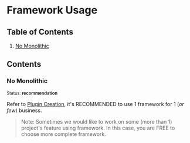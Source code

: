 # Framework Usage

## Table of Contents

  1. [No Monolithic](#no-monolithic)


## Contents

### No Monolithic

<sup>Status: **recommendation**</sup>

Refer to [Plugin Creation](https://github.com/contactjavas/Coding-Standards/tree/master/wp/plugin-creation/#one-plugin-for-one-business), it's RECOMMENDED to use 1 framework for 1 (*or few*) business.

> Note:
> Sometimes we would like to work on some (more than 1) project's feature using framework. In this case, you are FREE to choose more complete framework.
